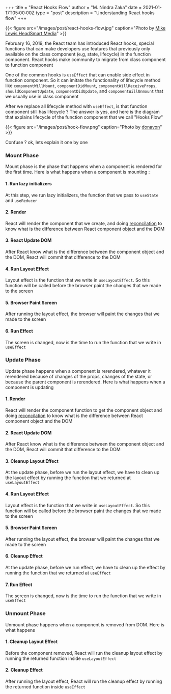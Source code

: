 +++
title = "React Hooks Flow"
author = "M. Nindra Zaka"
date = 2021-01-17T05:00:00Z
type = "post"
description = "Understanding React hooks flow"
+++

{{< figure src="/images/post/react-hooks-flow.jpg" caption="Photo by [Mike Lewis HeadSmart Media](https://unsplash.com/photos/waAAaeC9hns)" >}}

February 16, 2019, the React team has introduced React hooks, special functions that can make developers use features that previously only available on the class component (e.g, state, lifecycle) in the function component. React hooks make community to migrate from class component to function component

One of the common hooks is `useEffect` that can enable side effect in function component. So it can imitate the functionality of lifecycle method like `componentWillMount`, `componentDidMount`, `componentWillReceiveProps`, `shouldComponentUpdate`, `componentDidUpdate`, and `componentWillUnmount` that we usually use in class component

After we replace all lifecycle method with `useEffect`, is that function component still has lifecycle ? The answer is yes, and here is the diagram that explains lifecycle of the function component that we call "Hooks Flow"

{{< figure src="/images/post/hook-flow.png" caption="Photo by [donavon](https://github.com/donavon/hook-flow)" >}}

Confuse ? ok, lets explain it one by one

### Mount Phase

Mount phase is the phase that happens when a component is rendered for the first time. Here is what happens when a component is mounting :

#### 1. Run lazy initializers

At this step, we run lazy initializers, the function that we pass to `useState` and `useReducer`

#### 2. Render

React will render the component that we create, and doing [reconcilation](https://reactjs.org/docs/reconciliation.html) to know what is the difference between React component object and the DOM

#### 3. React Update DOM

After React know what is the difference between the component object and the DOM, React will commit that difference to the DOM

#### 4. Run Layout Effect

Layout effect is the function that we write in `useLayoutEffect`. So this function will be called before the browser paint the changes that we made to the screen

#### 5. Browser Paint Screen

After running the layout effect, the browser will paint the changes that we made to the screen

#### 6. Run Effect

The screen is changed, now is the time to run the function that we write in `useEffect`

### Update Phase

Update phase happens when a component is rerendered, whatever it rerendered because of changes of the props, changes of the state, or because the parent component is rerendered. Here is what happens when a component is updating

#### 1. Render

React will render the component function to get the component object and doing [reconcilation](https://reactjs.org/docs/reconciliation.html) to know what is the difference between React component object and the DOM

#### 2. React Update DOM

After React know what is the difference between the component object and the DOM, React will commit that difference to the DOM

#### 3. Cleanup Layout Effect

At the update phase, before we run the layout effect, we have to clean up the layout effect by running the function that we returned at `useLayoutEffect`

#### 4. Run Layout Effect

Layout effect is the function that we write in `useLayoutEffect`. So this function will be called before the browser paint the changes that we made to the screen

#### 5. Browser Paint Screen

After running the layout effect, the browser will paint the changes that we made to the screen

#### 6. Cleanup Effect

At the update phase, before we run effect, we have to clean up the effect by running the function that we returned at `useEffect`

#### 7. Run Effect

The screen is changed, now is the time to run the function that we write in `useEffect`

### Unmount Phase

Unmount phase happens when a component is removed from DOM. Here is what happens

#### 1. Cleanup Layout Effect

Before the component removed, React will run the cleanup layout effect by running the returned function inside `useLayoutEffect`

#### 2. Cleanup Effect

After running the layout effect, React will run the cleanup effect by running the returned function inside `useEffect`
